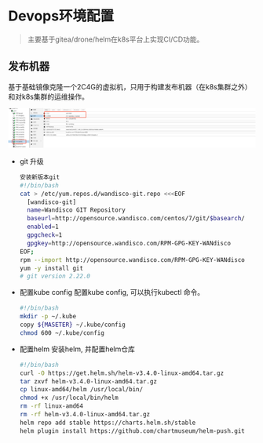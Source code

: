 Devops环境配置
=================

> 主要基于gitea/drone/helm在k8s平台上实现CI/CD功能。 

## 发布机器

基于基础镜像克隆一个2C4G的虚拟机，只用于构建发布机器（在k8s集群之外）和对k8s集群的运维操作。 

![机器](images/20210115135012.png)

- git 升级
  ```bash
  安装新版本git 
  #!/bin/bash
  cat > /etc/yum.repos.d/wandisco-git.repo <<<EOF
    [wandisco-git]
    name=Wandisco GIT Repository
    baseurl=http://opensource.wandisco.com/centos/7/git/$basearch/
    enabled=1
    gpgcheck=1
    gpgkey=http://opensource.wandisco.com/RPM-GPG-KEY-WANdisco
  EOF;
  rpm --import http://opensource.wandisco.com/RPM-GPG-KEY-WANdisco
  yum -y install git
  # git version 2.22.0
  ```
- 配置kube config
  配置kube config, 可以执行kubectl 命令。 
  ```bash
  #!/bin/bash
  mkdir -p ~/.kube
  copy ${MASETER} ~/.kube/config
  chmod 600 ~/.kube/config
  ```
- 配置helm
  安装helm, 并配置helm仓库
  ```bash
  #!/bin/bash
  curl -O https://get.helm.sh/helm-v3.4.0-linux-amd64.tar.gz
  tar zxvf helm-v3.4.0-linux-amd64.tar.gz
  cp linux-amd64/helm /usr/local/bin/
  chmod +x /usr/local/bin/helm
  rm -rf linux-amd64
  rm -rf helm-v3.4.0-linux-amd64.tar.gz
  helm repo add stable https://charts.helm.sh/stable
  helm plugin install https://github.com/chartmuseum/helm-push.git
  ```